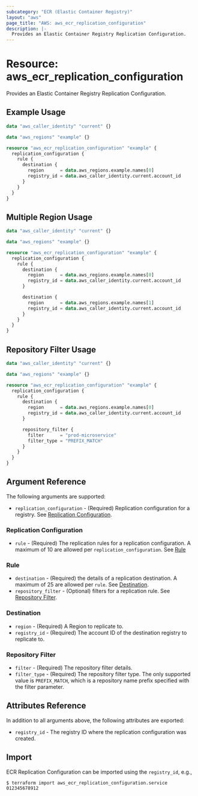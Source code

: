 ```yaml
---
subcategory: "ECR (Elastic Container Registry)"
layout: "aws"
page_title: "AWS: aws_ecr_replication_configuration"
description: |-
  Provides an Elastic Container Registry Replication Configuration.
---
```


# Resource: aws_ecr_replication_configuration

Provides an Elastic Container Registry Replication Configuration.

## Example Usage

```terraform
data "aws_caller_identity" "current" {}

data "aws_regions" "example" {}

resource "aws_ecr_replication_configuration" "example" {
  replication_configuration {
    rule {
      destination {
        region      = data.aws_regions.example.names[0]
        registry_id = data.aws_caller_identity.current.account_id
      }
    }
  }
}
```

## Multiple Region Usage

```terraform
data "aws_caller_identity" "current" {}

data "aws_regions" "example" {}

resource "aws_ecr_replication_configuration" "example" {
  replication_configuration {
    rule {
      destination {
        region      = data.aws_regions.example.names[0]
        registry_id = data.aws_caller_identity.current.account_id
      }

      destination {
        region      = data.aws_regions.example.names[1]
        registry_id = data.aws_caller_identity.current.account_id
      }
    }
  }
}
```

## Repository Filter Usage

```terraform
data "aws_caller_identity" "current" {}

data "aws_regions" "example" {}

resource "aws_ecr_replication_configuration" "example" {
  replication_configuration {
    rule {
      destination {
        region      = data.aws_regions.example.names[0]
        registry_id = data.aws_caller_identity.current.account_id
      }

      repository_filter {
        filter      = "prod-microservice"
        filter_type = "PREFIX_MATCH"
      }
    }
  }
}
```

## Argument Reference

The following arguments are supported:

* `replication_configuration` - (Required) Replication configuration for a registry. See [Replication Configuration](#replication-configuration).

### Replication Configuration

* `rule` - (Required) The replication rules for a replication configuration. A maximum of 10 are allowed per `replication_configuration`. See [Rule](#rule)

### Rule

* `destination` - (Required) the details of a replication destination. A maximum of 25 are allowed per `rule`. See [Destination](#destination).
* `repository_filter` - (Optional) filters for a replication rule. See [Repository Filter](#repository-filter).

### Destination

* `region` - (Required) A Region to replicate to.
* `registry_id` - (Required) The account ID of the destination registry to replicate to.

### Repository Filter

* `filter` - (Required) The repository filter details.
* `filter_type` - (Required) The repository filter type. The only supported value is `PREFIX_MATCH`, which is a repository name prefix specified with the filter parameter.

## Attributes Reference

In addition to all arguments above, the following attributes are exported:

* `registry_id` - The registry ID where the replication configuration was created.

## Import

ECR Replication Configuration can be imported using the `registry_id`, e.g.,

```
$ terraform import aws_ecr_replication_configuration.service 012345678912
```
